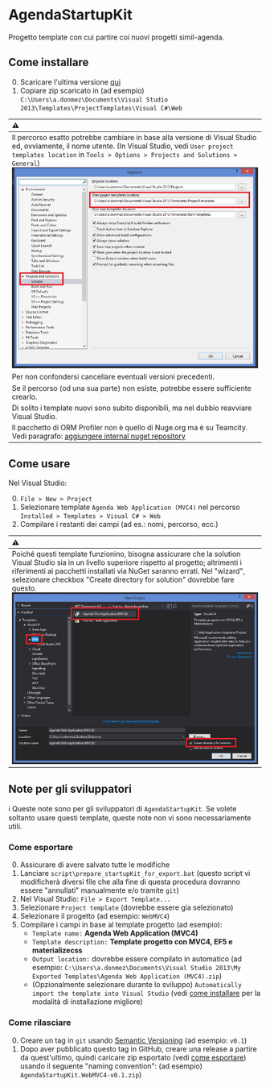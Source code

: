 # AgendaStartupKit

Progetto template con cui partire coi nuovi progetti simil-agenda.


## Come installare

0. Scaricare l'ultima versione [qui](https://github.com/Apex-net/AgendaStartupKit/releases)
0. Copiare zip scaricato in (ad esempio) `C:\Users\a.donmez\Documents\Visual Studio 2013\Templates\ProjectTemplates\Visual C#\Web`

| :warning: |
| :--- |
| Il percorso esatto potrebbe cambiare in base alla versione di Visual Studio ed, ovviamente, il nome utente. (In Visual Studio, vedi `User project templates location` in `Tools > Options > Projects and Solutions > General`) ![Percorso template](https://raw.githubusercontent.com/Apex-net/AgendaStartupKit/uploads/project-templates-location.jpg) |
| Per non confondersi cancellare eventuali versioni precedenti. |
| Se il percorso (od una sua parte) non esiste, potrebbe essere sufficiente crearlo. |
| Di solito i template nuovi sono subito disponibili, ma nel dubbio reavviare Visual Studio. |
|  Il pacchetto di ORM Profiler non è quello di Nuge.org ma è su Teamcity. Vedi paragrafo:  [aggiungere internal nuget repository](https://github.com/Apex-net/AgendaBocconi/blob/master/README.md#aggiungere-internal-nuget-repository) |

## Come usare

Nel Visual Studio:

0. `File > New > Project`
0. Selezionare template `Agenda Web Application (MVC4)` nel percorso `Installed > Templates > Visual C# > Web`
0. Compilare i restanti dei campi (ad es.: nomi, percorso, ecc.)

| :warning: |
| :--- |
| Poiché questi template funzionino, bisogna assicurare che la solution Visual Studio sia in un livello superiore rispetto al progetto; altrimenti i riferimenti ai pacchetti installati via NuGet saranno errati. Nel "wizard", selezionare checkbox "Create directory for solution" dovrebbe fare questo. ![Wizard crea nuovo progetto](https://raw.githubusercontent.com/Apex-net/AgendaStartupKit/uploads/create-new-project.jpg) |


## Note per gli sviluppatori

:information_source: Queste note sono per gli sviluppatori di `AgendaStartupKit`. Se volete soltanto usare questi template, queste note non vi sono necessariamente utili.

### Come esportare

0. Assicurare di avere salvato tutte le modifiche
0. Lanciare `script\prepare_startupKit_for_export.bat` (questo script vi modificherà diversi file che alla fine di questa procedura dovranno essere "annullati" manualmente e/o tramite `git`)
0. Nel Visual Studio: `File > Export Template...`
0. Selezionare `Project template` (dovrebbe essere gia selezionato)
0. Selezionare il progetto (ad esempio: `WebMVC4`)
0. Compilare i campi in base al template progetto (ad esempio):
   - `Template name:` **Agenda Web Application (MVC4)**
   - `Template description:` **Template progetto con MVC4, EF5 e materializecss**
   - `Output location:` dovrebbe essere compilato in automatico (ad esempio: `C:\Users\a.donmez\Documents\Visual Studio 2013\My Exported Templates\Agenda Web Application (MVC4).zip`)
   - (Opzionalmente selezionare durante lo sviluppo) `Automatically import the template into Visual Studio` (vedi [come installare](#come-installare) per la modalità di installazione migliore)

### Come rilasciare

0. Creare un tag in `git` usando [Semantic Versioning](http://semver.org/) (ad esempio: `v0.1`)
0. Dopo aver pubblicato questo tag in GitHub, creare una release a partire da quest'ultimo, quindi caricare zip esportato (vedi [come esportare](#come-esportare)) usando il seguente "naming convention": (ad esempio) `AgendaStartupKit.WebMVC4-v0.1.zip`)
